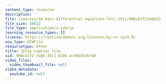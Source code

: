 ```yaml
---
content_type: resource
description: ''
file: /courses/18-03sc-differential-equations-fall-2011/900cb1f27a8b35c18285ac49a55db7a8_eyNm7XGJr4s.srt
file_size: 56622
file_type: application/x-subrip
learning_resource_types: []
license: https://creativecommons.org/licenses/by-nc-sa/4.0/
ocw_type: OCWFile
resourcetype: Other
title: 3play caption file
uid: 900cb1f2-7a8b-35c1-8285-ac49a55db7a8
video_files:
  video_thumbnail_file: null
video_metadata:
  youtube_id: null
---
```

